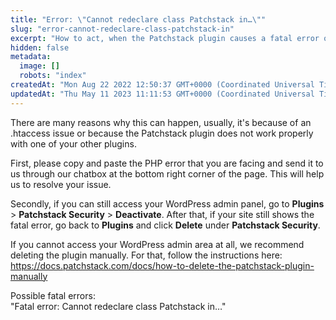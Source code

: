 ```yaml
---
title: "Error: \"Cannot redeclare class Patchstack in…\""
slug: "error-cannot-redeclare-class-patchstack-in"
excerpt: "How to act, when the Patchstack plugin causes a fatal error on your site"
hidden: false
metadata: 
  image: []
  robots: "index"
createdAt: "Mon Aug 22 2022 12:50:37 GMT+0000 (Coordinated Universal Time)"
updatedAt: "Thu May 11 2023 11:11:53 GMT+0000 (Coordinated Universal Time)"
---
```

There are many reasons why this can happen, usually, it's because of an .htaccess issue or because the Patchstack plugin does not work properly with one of your other plugins.

First, please copy and paste the PHP error that you are facing and send it to us through our chatbox at the bottom right corner of the page. This will help us to resolve your issue.

Secondly, if you can still access your WordPress admin panel, go to **Plugins** > **Patchstack Security** > **Deactivate**. After that, if your site still shows the fatal error, go back to **Plugins** and click **Delete** under **Patchstack Security**.

If you cannot access your WordPress admin area at all, we recommend deleting the plugin manually. For that, follow the instructions here: <https://docs.patchstack.com/docs/how-to-delete-the-patchstack-plugin-manually>

Possible fatal errors:  
"Fatal error: Cannot redeclare class Patchstack in…"
